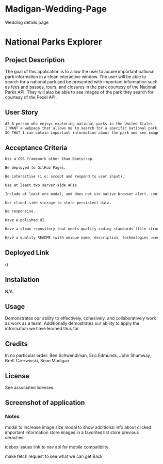 # Madigan-Wedding-Page
Wedding details page
# National Parks Explorer

## Project Description

The goal of this application is to allow the user to aquire important national park information in a clean interactive window. The user will be able to search for a national park and be presented with important information such as fees and passes, tours, and closures in the park courtesy of the National Parks API. They will also be able to see images of the park they search for courtesy of the Pexel API.

## User Story

```md
AS A person who enjoys exploring national parks in the United States
I WANT a webpage that allows me to search for a specific national park
SO THAT I can obtain important information about the park and see images of the park I intend to visit
```

## Acceptance Criteria

```md
Use a CSS framework other than Bootstrap.

Be deployed to GitHub Pages.

Be interactive (i.e: accept and respond to user input).

Use at least two server-side APIs.

Include at least one modal, and does not use native browser alert, confirm, or prompt functionality.

Use client-side storage to store persistent data.

Be responsive.

Have a polished UI.

Have a clean repository that meets quality coding standards (file structure, naming conventions, follows best practices for class/id-naming conventions, indentation, quality comments, etc.).

Have a quality README (with unique name, description, technologies used, screenshot, and link to deployed application).
```

## Deployed Link

()

## Installation

N/A

## Usage

Demonstrates our ability to effectively, cohesively, and collaboratively work as work as a team. Additionally demostrates our ability to apply the information we have learned thus far.

## Credits

In no particular order:
Ben Schwendiman, Eric Edmunds, John Shumway, Brett Czerwinski, Sean Madigan

## License

See associated licenses

## Screenshot of application



### Notes
modal to increase image size
modal to show additional info about clicked important information
store images in a favorites list
store previous seraches 

icebox issues
link to nav api for mobile compatibilty

make fetch request to see what we can get Back